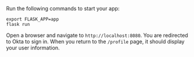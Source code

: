 Run the following commands to start your app:

```shell
export FLASK_APP=app
flask run
```

Open a browser and navigate to `http://localhost:8080`. You are redirected to Okta to sign in. When you return to the `/profile` page, it should display your user information.
